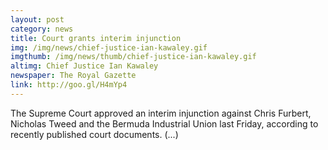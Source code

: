 ```yaml
---
layout: post
category: news
title: Court grants interim injunction
img: /img/news/chief-justice-ian-kawaley.gif
imgthumb: /img/news/thumb/chief-justice-ian-kawaley.gif
altimg: Chief Justice Ian Kawaley
newspaper: The Royal Gazette
link: http://goo.gl/H4mYp4
---
```

The Supreme Court approved an interim injunction against Chris Furbert, Nicholas Tweed and the Bermuda Industrial Union last Friday, according to recently published court documents. (...)